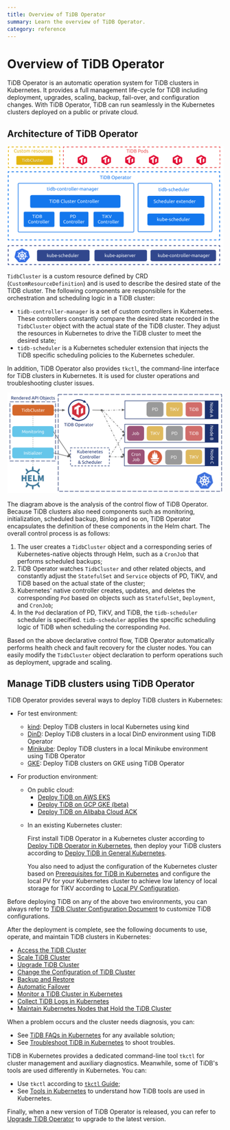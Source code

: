 ```yaml
---
title: Overview of TiDB Operator
summary: Learn the overview of TiDB Operator.
category: reference
---
```


# Overview of TiDB Operator

TiDB Operator is an automatic operation system for TiDB clusters in Kubernetes. It provides a full management life-cycle for TiDB including deployment, upgrades, scaling, backup, fail-over, and configuration changes. With TiDB Operator, TiDB can run seamlessly in the Kubernetes clusters deployed on a public or private cloud.

## Architecture of TiDB Operator

![TiDB Operator Overview](/media/tidb-operator-overview.png)

`TidbCluster` is a custom resource defined by CRD (`CustomResourceDefinition`) and is used to describe the desired state of the TiDB cluster. The following components are responsible for the orchestration and scheduling logic in a TiDB cluster:

* `tidb-controller-manager` is a set of custom controllers in Kubernetes. These controllers constantly compare the desired state recorded in the `TidbCluster` object with the actual state of the TiDB cluster. They adjust the resources in Kubernetes to drive the TiDB cluster to meet the desired state;
* `tidb-scheduler` is a Kubernetes scheduler extension that injects the TiDB specific scheduling policies to the Kubernetes scheduler.

In addition, TiDB Operator also provides `tkctl`, the command-line interface for TiDB clusters in Kubernetes. It is used for cluster operations and troubleshooting cluster issues.

![TiDB Operator Control Flow](/media/tidb-operator-control-flow.png)

The diagram above is the analysis of the control flow of TiDB Operator. Because TiDB clusters also need components such as monitoring, initialization, scheduled backup, Binlog and so on, TiDB Operator encapsulates the definition of these components in the Helm chart. The overall control process is as follows:

1. The user creates a `TidbCluster` object and a corresponding series of Kubernetes-native objects through Helm, such as a `CronJob` that performs scheduled backups;
2. TiDB Operator watches `TidbCluster` and other related objects, and constantly adjust the `StatefulSet` and `Service` objects of PD, TiKV, and TiDB based on the actual state of the cluster;
3. Kubernetes' native controller creates, updates, and deletes the corresponding `Pod` based on objects such as `StatefulSet`, `Deployment`, and `CronJob`;
4. In the `Pod` declaration of PD, TiKV, and TiDB, the `tidb-scheduler` scheduler is specified. `tidb-scheduler` applies the specific scheduling logic of TiDB when scheduling the corresponding `Pod`.

Based on the above declarative control flow, TiDB Operator automatically performs health check and fault recovery for the cluster nodes. You can easily modify the `TidbCluster` object declaration to perform operations such as deployment, upgrade and scaling.

## Manage TiDB clusters using TiDB Operator

TiDB Operator provides several ways to deploy TiDB clusters in Kubernetes:

+ For test environment:

    - [kind](/dev/tidb-in-kubernetes/get-started/deploy-tidb-from-kubernetes-kind.md): Deploy TiDB clusters in local Kubernetes using kind
    - [DinD](/dev/tidb-in-kubernetes/get-started/deploy-tidb-from-kubernetes-dind.md): Deploy TiDB clusters in a local DinD environment using TiDB Operator
    - [Minikube](/dev/tidb-in-kubernetes/get-started/deploy-tidb-from-kubernetes-minikube.md): Deploy TiDB clusters in a local Minikube environment using TiDB Operator
    - [GKE](/dev/tidb-in-kubernetes/get-started/deploy-tidb-from-kubernetes-gke.md): Deploy TiDB clusters on GKE using TiDB Operator

+ For production environment:

    + On public cloud:
        - [Deploy TiDB on AWS EKS](/dev/tidb-in-kubernetes/deploy/aws-eks.md)
        - [Deploy TiDB on GCP GKE (beta)](/dev/tidb-in-kubernetes/deploy/gcp-gke.md)
        - [Deploy TiDB on Alibaba Cloud ACK](/dev/tidb-in-kubernetes/deploy/alibaba-cloud.md)

    - In an existing Kubernetes cluster:

        First install TiDB Operator in a Kubernetes cluster according to [Deploy TiDB Operator in Kubernetes](/dev/tidb-in-kubernetes/deploy/tidb-operator.md), then deploy your TiDB clusters according to [Deploy TiDB in General Kubernetes](/dev/tidb-in-kubernetes/deploy/general-kubernetes.md).

        You also need to adjust the configuration of the Kubernetes cluster based on [Prerequisites for TiDB in Kubernetes](/dev/tidb-in-kubernetes/deploy/prerequisites.md) and configure the local PV for your Kubernetes cluster to achieve low latency of local storage for TiKV according to [Local PV Configuration](/dev/tidb-in-kubernetes/reference/configuration/storage-class.md#local-pv-configuration).

Before deploying TiDB on any of the above two environments, you can always refer to [TiDB Cluster Configuration Document](/dev/tidb-in-kubernetes/reference/configuration/tidb-cluster.md) to customize TiDB configurations.

After the deployment is complete, see the following documents to use, operate, and maintain TiDB clusters in Kubernetes:

+ [Access the TiDB Cluster](/dev/tidb-in-kubernetes/deploy/access-tidb.md)
+ [Scale TiDB Cluster](/dev/tidb-in-kubernetes/scale-in-kubernetes.md)
+ [Upgrade TiDB Cluster](/dev/tidb-in-kubernetes/upgrade/tidb-cluster.md#upgrade-the-version-of-tidb-cluster)
+ [Change the Configuration of TiDB Cluster](/dev/tidb-in-kubernetes/upgrade/tidb-cluster.md#change-the-configuration-of-tidb-cluster)
+ [Backup and Restore](/dev/tidb-in-kubernetes/maintain/backup-and-restore.md)
+ [Automatic Failover](/dev/tidb-in-kubernetes/maintain/auto-failover.md)
+ [Monitor a TiDB Cluster in Kubernetes](/dev/tidb-in-kubernetes/monitor/tidb-in-kubernetes.md)
+ [Collect TiDB Logs in Kubernetes](/dev/tidb-in-kubernetes/maintain/log-collecting.md)
+ [Maintain Kubernetes Nodes that Hold the TiDB Cluster](/dev/tidb-in-kubernetes/maintain/kubernetes-node.md)

When a problem occurs and the cluster needs diagnosis, you can:

+ See [TiDB FAQs in Kubernetes](/dev/tidb-in-kubernetes/faq.md) for any available solution;
+ See [Troubleshoot TiDB in Kubernetes](/dev/tidb-in-kubernetes/troubleshoot.md) to shoot troubles.

TiDB in Kubernetes provides a dedicated command-line tool `tkctl` for cluster management and auxiliary diagnostics. Meanwhile, some of TiDB's tools are used differently in Kubernetes. You can:

+ Use `tkctl` according to [`tkctl` Guide](/dev/tidb-in-kubernetes/reference/tools/tkctl.md );
+ See [Tools in Kubernetes](/dev/tidb-in-kubernetes/reference/tools/in-kubernetes.md) to understand how TiDB tools are used in Kubernetes.

Finally, when a new version of TiDB Operator is released, you can refer to [Upgrade TiDB Operator](/dev/tidb-in-kubernetes/upgrade/tidb-operator.md) to upgrade to the latest version.

